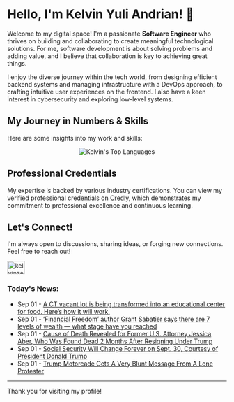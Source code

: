 # Hello, I'm Kelvin Yuli Andrian! 👋

Welcome to my digital space! I'm a passionate **Software Engineer** who thrives on building and collaborating to create meaningful technological solutions. For me, software development is about solving problems and adding value, and I believe that collaboration is key to achieving great things.

I enjoy the diverse journey within the tech world, from designing efficient backend systems and managing infrastructure with a DevOps approach, to crafting intuitive user experiences on the frontend. I also have a keen interest in cybersecurity and exploring low-level systems.

## My Journey in Numbers & Skills

Here are some insights into my work and skills:

<p align="center">
  <img src="https://github-readme-stats.vercel.app/api/top-langs/?username=kelvinzer0&layout=compact&theme=radical" alt="Kelvin's Top Languages" />
</p>

## Professional Credentials

My expertise is backed by various industry certifications. You can view my verified professional credentials on [Credly](https://www.credly.com/users/kelvin-yuli-andrian/badges), which demonstrates my commitment to professional excellence and continuous learning.

## Let's Connect!

I'm always open to discussions, sharing ideas, or forging new connections. Feel free to reach out!

<p align="left">
    <a href="https://linkedin.com/in/kelvinzero" target="blank"><img align="center" src="https://cdn.jsdelivr.net/npm/simple-icons@3.0.1/icons/linkedin.svg" alt="kelvinzero" height="30" width="40" /></a>
</p>

### Today's News:

<!-- feed start -->
- Sep 01 - [A CT vacant lot is being transformed into an educational center for food. Here’s how it will work.](https://www.yahoo.com/news/articles/ct-vacant-lot-being-transformed-100000113.html)
- Sep 01 - [‘Financial Freedom’ author Grant Sabatier says there are 7 levels of wealth — what stage have you reached](https://finance.yahoo.com/news/financial-freedom-author-grant-sabatier-090500847.html)
- Sep 01 - [Cause of Death Revealed for Former U.S. Attorney Jessica Aber, Who Was Found Dead 2 Months After Resigning Under Trump](https://www.yahoo.com/news/articles/cause-death-revealed-former-u-084723618.html)
- Sep 01 - [Social Security Will Change Forever on Sept. 30, Courtesy of President Donald Trump](https://finance.yahoo.com/news/social-security-change-forever-sept-084300548.html)
- Sep 01 - [Trump Motorcade Gets A Very Blunt Message From A Lone Protester](https://www.yahoo.com/news/articles/trump-motorcade-gets-very-blunt-080932793.html)
<!-- feed end -->

---

Thank you for visiting my profile!
